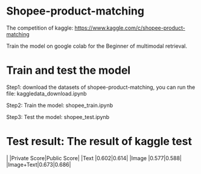 # Shopee-product-matching

 The competition of kaggle: <https://www.kaggle.com/c/shopee-product-matching>

 Train the model on google colab for the Beginner of multimodal retrieval.

# Train and test the model

   Step1: download the datasets of shopee-product-matching, you can run the file: kaggledata_download.ipynb  

   Step2: Train the model: shopee_train.ipynb  

   Step3: Test the model: shopee_test.ipynb  

# Test result: The result of kaggle test

|      |Private Score|Public Score|
|Text  |0.602|0.614|
|Image |0.577|0.588|
|Image+Text|0.673|0.686|